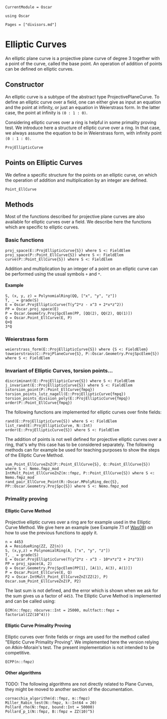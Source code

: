 ```@meta
CurrentModule = Oscar
```

```@setup oscar
using Oscar
```

```@contents
Pages = ["divisors.md"]
```

# Elliptic Curves

An elliptic plane curve is a projective plane curve of degree 3 together with a point of the curve, called the base point. An operation of addition of points can be defined on elliptic curves.

## Constructor

An elliptic curve is a subtype of the abstract type ProjectivePlaneCurve. To define an elliptic curve over a field, one can either give as input an equation and the point at infinity, or just an equation in Weierstrass form. In the latter case, the point at infinity is ``(0 : 1 : 0)``.

Considering elliptic curves over a ring is helpful in some primality proving test. We introduce here a structure of elliptic curve over a ring. In that case, we always assume the equation to be in Weierstrass form, with infinity point ``(0 : 1 : 0)``.

```@docs
ProjEllipticCurve
```

## Points on Elliptic Curves

We define a specific structure for the points on an elliptic curve, on which the operation of addition and multiplication by an integer are defined.

```@docs
Point_EllCurve
```

## Methods

Most of the functions described for projective plane curves are also available for elliptic curves over a field. We describe here the functions which are specific to elliptic curves.

### Basic functions

```@docs
proj_space(E::ProjEllipticCurve{S}) where S <: FieldElem
proj_space(P::Point_EllCurve{S}) where S <: FieldElem
curve(P::Point_EllCurve{S}) where S <: FieldElem
```

Addition and multiplication by an integer of a point on an elliptic curve can be performed using the usual symbols `+` and `*`.

#### Example

```@repl oscar
S, (x, y, z) = PolynomialRing(QQ, ["x", "y", "z"])
T, _ = grade(S)
E = Oscar.ProjEllipticCurve(T(y^2*z - x^3 + 2*x*z^2))
PP = Oscar.proj_space(E)
P = Oscar.Geometry.ProjSpcElem(PP, [QQ(2), QQ(2), QQ(1)])
Q = Oscar.Point_EllCurve(E, P)
Q+Q
3*Q
``` 

### Weierstrass form
```@docs
weierstrass_form(E::ProjEllipticCurve{S}) where {S <: FieldElem}
toweierstrass(C::ProjPlaneCurve{S}, P::Oscar.Geometry.ProjSpcElem{S}) where S <: FieldElem
```

### Invariant of Elliptic Curves, torsion points...

```@docs
discriminant(E::ProjEllipticCurve{S}) where S <: FieldElem
j_invariant(E::ProjEllipticCurve{S}) where S <: FieldElem
istorsion_point(P::Point_EllCurve{fmpq})
torsion_points_lutz_nagell(E::ProjEllipticCurve{fmpq})
torsion_points_division_poly(E::ProjEllipticCurve{fmpq})
order(P::Point_EllCurve{fmpq})
```

The following functions are implemented for elliptic curves over finite fields:

```@docs
rand(E::ProjEllipticCurve{S}) where S <: FieldElem
list_rand(E::ProjEllipticCurve, N::Int)
order(E::ProjEllipticCurve{S}) where S <: FieldElem
```

The addition of points is not well defined for projective elliptic curves over a ring, that's why this case has to be considered separately. The following methods can for example be used for teaching purposes to show the steps of the Elliptic Curve Method.

```@docs
sum_Point_EllCurveZnZ(P::Point_EllCurve{S}, Q::Point_EllCurve{S}) where S <: Nemo.fmpz_mod
IntMult_Point_EllCurveZnZ(m::fmpz, P::Point_EllCurve{S}) where S <: Nemo.fmpz_mod
rand_pair_EllCurve_Point(R::Oscar.MPolyRing_dec{S}, PP::Oscar.Geometry.ProjSpc{S}) where S <: Nemo.fmpz_mod
```

### Primality proving

#### Elliptic Curve Method

Projective elliptic curves over a ring are for example used in the Elliptic Curve Method. We give here an example (see Example 7.1 of [Was08](@cite)) on how to use the previous functions to apply it. 

```@repl oscar
n = 4453
A = ResidueRing(ZZ, ZZ(n))
S, (x,y,z) = PolynomialRing(A, ["x", "y", "z"])
T, _ = grade(S)
E = Oscar.ProjEllipticCurve(T(y^2*z - x^3 - 10*x*z^2 + 2*z^3))
PP = proj_space(A, 2)
Q = Oscar.Geometry.ProjSpcElem(PP[1], [A(1), A(3), A(1)])
P = Oscar.Point_EllCurve(E, Q)
P2 = Oscar.IntMult_Point_EllCurveZnZ(ZZ(2), P)
Oscar.sum_Point_EllCurveZnZ(P, P2)
```

The last sum is not defined, and the error which is shown when we ask for the sum gives us a factor of `4453`. The Elliptic Curve Method is implemented and can be called using:

```@docs
ECM(n::fmpz; nbcurve::Int = 25000, multfact::fmpz = factorial(ZZ(10^4)))
```

#### Elliptic Curve Primality Proving

Elliptic curves over finite fields or rings are used for the method called "Elliptic Curve Primality Proving". We implemented here the version relying on Atkin-Morain's test. The present implementation is not intended to be competitive.

```@docs
ECPP(n::fmpz)
```

#### Other algorithms

TODO: The following algorithms are not directly related to Plane Curves, they might be moved to another section of the documentation.

```@docs
cornacchia_algorithm(d::fmpz, m::fmpz)
Miller_Rabin_test(N::fmpz, k::Int64 = 20)
Pollard_rho(N::fmpz, bound::Int = 50000)
Pollard_p_1(N::fmpz, B::fmpz = ZZ(10)^5)
```




